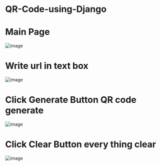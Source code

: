 # QR-Code-using-Django

# Main Page
![image](https://user-images.githubusercontent.com/61469396/219449003-babe0cc1-d645-44e5-83b1-1d2bea8fd421.png)
# Write url in text box
![image](https://user-images.githubusercontent.com/61469396/219449130-733f6e30-254a-4e86-9c2c-756df6dd10b4.png)
# Click Generate Button QR code generate
![image](https://user-images.githubusercontent.com/61469396/219449187-512ec059-1573-4654-8fb2-415be481036f.png)
# Click Clear Button every thing clear
![image](https://user-images.githubusercontent.com/61469396/219449251-d3035657-f992-45eb-9b9f-c84644394cac.png)
